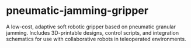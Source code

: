 # pneumatic-jamming-gripper
A low-cost, adaptive soft robotic gripper based on pneumatic granular jamming. Includes 3D-printable designs, control scripts, and integration schematics for use with collaborative robots in teleoperated environments.

